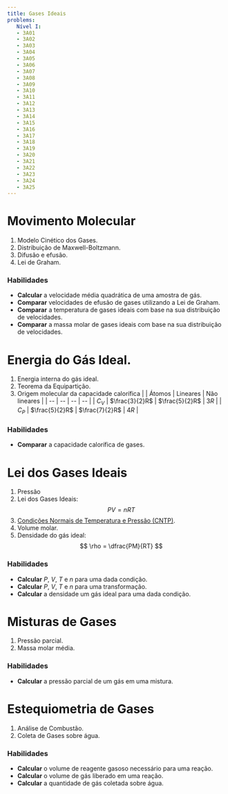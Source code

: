 ```yaml
---
title: Gases Ideais
problems:
   Nível I:
   - 3A01
   - 3A02
   - 3A03
   - 3A04
   - 3A05
   - 3A06
   - 3A07
   - 3A08
   - 3A09
   - 3A10
   - 3A11
   - 3A12
   - 3A13
   - 3A14
   - 3A15
   - 3A16
   - 3A17
   - 3A18
   - 3A19
   - 3A20
   - 3A21
   - 3A22
   - 3A23
   - 3A24
   - 3A25
---
```


# Movimento Molecular

1. Modelo Cinético dos Gases.
2. Distribuição de Maxwell-Boltzmann.
3. Difusão e efusão.
4. Lei de Graham.

### Habilidades

- **Calcular** a velocidade média quadrática de uma amostra de gás.
- **Comparar** velocidades de efusão de gases utilizando a Lei de Graham.
- **Comparar** a temperatura de gases ideais com base na sua distribuição de velocidades.
- **Comparar** a massa molar de gases ideais com base na sua distribuição de velocidades.

# Energia do Gás Ideal.

1. Energia interna do gás ideal.
2. Teorema da Equipartição.
3. Origem molecular da capacidade calorífica
    | | Átomos | Lineares | Não lineares |
    | -- | -- | -- | -- |
    | $C_V$ | $\frac{3}{2}R$ | $\frac{5}{2}R$ | $3R$ |
    | $C_P$ | $\frac{5}{2}R$ | $\frac{7}{2}R$ | $4R$ |

### Habilidades

- **Comparar** a capacidade calorífica de gases.

# Lei dos Gases Ideais

1. Pressão
2. Lei dos Gases Ideais: 
   $$
   PV=nRT
   $$
3. [Condições Normais de Temperatura e Pressão (CNTP)](https://goldbook.iupac.org/terms/view/S05910).
4. Volume molar.
5. Densidade do gás ideal: 
   $$
   \rho = \dfrac{PM}{RT}
   $$

### Habilidades

- **Calcular** $P$, $V$, $T$ e $n$ para uma dada condição.
- **Calcular** $P$, $V$, $T$ e $n$ para uma transformação.
- **Calcular** a densidade um gás ideal para uma dada condição.

# Misturas de Gases

1. Pressão parcial.
2. Massa molar média.

### Habilidades

- **Calcular** a pressão parcial de um gás em uma mistura.

# Estequiometria de Gases

1. Análise de Combustão.
2. Coleta de Gases sobre água.

### Habilidades

- **Calcular** o volume de reagente gasoso necessário para uma reação.
- **Calcular** o volume de gás liberado em uma reação.
- **Calcular** a quantidade de gás coletada sobre água.